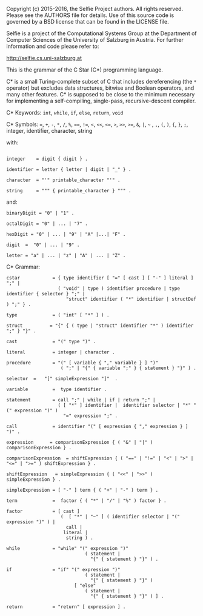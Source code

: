 Copyright (c) 2015-2016, the Selfie Project authors. All rights reserved. Please see the AUTHORS file for details. Use of this source code is governed by a BSD license that can be found in the LICENSE file.

Selfie is a project of the Computational Systems Group at the Department of Computer Sciences of the University of Salzburg in Austria. For further information and code please refer to:

http://selfie.cs.uni-salzburg.at

This is the grammar of the C Star (C\*) programming language.

C\* is a small Turing-complete subset of C that includes dereferencing (the `*` operator) but excludes data structures, bitwise and Boolean operators, and many other features. C\* is supposed to be close to the minimum necessary for implementing a self-compiling, single-pass, recursive-descent compiler.

C\* Keywords: `int`, `while`, `if`, `else`, `return`, `void`

C\* Symbols: `=`, `+`, `-`, `*`, `/`, `%`, `==`, `!=`, `<`, `<<`, `<=`, `>`, `>>`, `>=`,  `&`, `|`, `~` , `,`, `(`, `)`, `{`, `}`, `;`, integer, identifier, character, string

with:

```

integer    = digit { digit } .

identifier = letter { letter | digit | "_" } .

character  = "'" printable_character "'" .

string     = """ { printable_character } """ .
```

and:

```
binaryDigit = "0" | "1" .

octalDigit = "0" | ... | "7" .

hexDigit = "0" | ... | "9" | "A" |...| "F" .

digit  =  "0" | ... | "9" .

letter = "a" | ... | "z" | "A" | ... | "Z" .
```

C\* Grammar:

```
cstar            = { type identifier [ "=" [ cast ] [ "-" ] literal ]  ";" |        
                   ( "void" | type ) identifier procedure | type identifier { selector } ";" |
                      "struct" identifier ( "*" identifier | structDef ) ";" } .

type             = ( "int" [ "*" ] ) .

struct          = "{" { ( type | "struct" identifier "*" ) identifier ";" } "}" .

cast             = "(" type ")" .

literal          = integer | character .

procedure        = "(" [ variable { "," variable } ] ")"
                    ( ";" | "{" { variable ";" } { statement } "}" ) .

selector  =   "[" simpleExpression "]"  .

variable         =  type identifier .

statement        = call ";" | while | if | return ";" |
                   ( [ "*" ] identifier |  identifier selector | "*" "(" expression ")" )
                     "=" expression ";" .

call             = identifier "(" [ expression { "," expression } ] ")" .

expression      = comparisonExpression { ( "&" | "|" ) comparisonExpression } .

comparisonExpression  = shiftExpression { ( "==" | "!=" | "<" | ">" | "<=" | ">=" ) shiftExpression } .

shiftExpression   = simpleExpression { ( "<<" | ">>" )  simpleExpression } .

simpleExpression = [ "-" ] term { ( "+" | "-" ) term } .

term             =  factor { ( "*" | "/" | "%" ) factor } .

factor           = [ cast ]
                    (  [ "*" | "~" ] ( identifier selector | "(" expression ")" ) |
                      call |
                     literal |
                      string ) .

while            = "while" "(" expression ")"
                             ( statement |
                               "{" { statement } "}" ) .

if               = "if" "(" expression ")"
                             ( statement |
                               "{" { statement } "}" )
                         [ "else"
                             ( statement |
                               "{" { statement } "}" ) ] .

return           = "return" [ expression ] .
```
